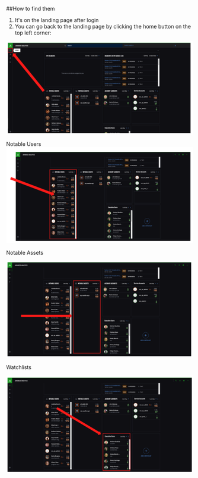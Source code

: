 ##How to find them

1. It's on the landing page after login
2. You can go back to the landing page by clicking the home button on the top left corner:

![](../Images/home.png)
	
Notable Users
![](../Images/notable_users.png)

	
Notable Assets

![](../Images/notable_assets.png)

Watchlists

![](../Images/watchlists.png)